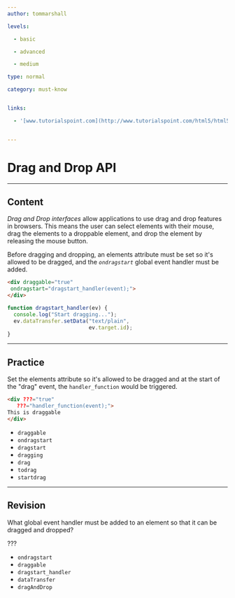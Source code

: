 ```yaml
---
author: tommarshall

levels:

  - basic

  - advanced

  - medium

type: normal

category: must-know


links:

  - '[www.tutorialspoint.com](http://www.tutorialspoint.com/html5/html5_drag_drop.htm){website}'


---
```


# Drag and Drop API

---
## Content

*Drag and Drop interfaces* allow applications to use drag and drop features in browsers. This means the user can select elements with their mouse, drag the elements to a droppable element, and drop the element by releasing the mouse button. 

Before dragging and dropping, an elements attribute must be set so it's allowed to be dragged, and the *`ondragstart`* global event handler must be added.

```html
<div draggable="true" 
 ondragstart="dragstart_handler(event);">
</div>
```
```JavaScript
function dragstart_handler(ev) {
  console.log("Start dragging...");
  ev.dataTransfer.setData("text/plain", 
                          ev.target.id);
}
```

---
## Practice

Set the elements attribute so it's allowed to be dragged and at the start of the "drag" event, the `handler_function` would be triggered.

```html
<div ???="true"
   ???="handler_function(event);">
This is draggable
</div>
```


* `draggable`
* `ondragstart`
* `dragstart`
* `dragging`
* `drag`
* `todrag`
* `startdrag`

---
## Revision

What global event handler must be added to an element so that it can be dragged and dropped?

???


* `ondragstart`
* `draggable`
* `dragstart_handler`
* `dataTransfer`
* `dragAndDrop`

